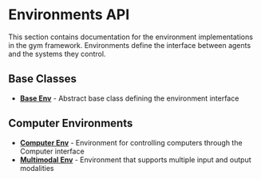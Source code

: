 # Environments API

This section contains documentation for the environment implementations in the gym framework. Environments define the interface between agents and the systems they control.

## Base Classes

- **[Base Env](base_env.md)** - Abstract base class defining the environment interface

## Computer Environments

- **[Computer Env](computer_env.md)** - Environment for controlling computers through the Computer interface
- **[Multimodal Env](multimodal_env.md)** - Environment that supports multiple input and output modalities
